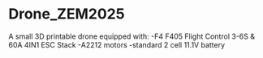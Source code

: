 # Drone_ZEM2025
A small 3D printable drone equipped with: 
-F4 F405 Flight Control 3-6S & 60A 4IN1 ESC Stack
-A2212 motors
-standard 2 cell 11.1V battery
